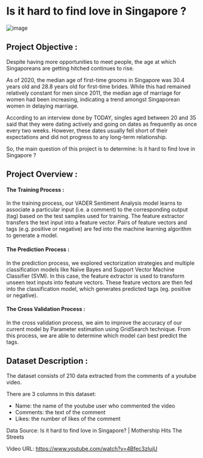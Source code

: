 # Is it hard to find love in Singapore ? 

![image](https://user-images.githubusercontent.com/86367657/158003302-d3dfc04d-9ee9-427e-96a2-0d4faebc29e4.png)

## Project Objective :
Despite having more opportunities to meet people, the age at which Singaporeans are getting hitched continues to rise.

As of 2020, the median age of first-time grooms in Singapore was 30.4 years old and 28.8 years old for first-time brides. While this had remained relatively constant for men since 2011, the median age of marriage for women had been increasing, indicating a trend amongst Singaporean women in delaying marriage.

According to an interview done by TODAY, singles aged between 20 and 35 said that they were dating actively and going on dates as frequently as once every two weeks. However, these dates usually fell short of their expectations and did not progress to any long-term relationship.

So, the main question of this project is to determine: Is it hard to find love in Singapore ?

## Project Overview :
#### The Training Process :
In the training process, our VADER Sentiment Analysis model learns to associate a particular input (i.e. a comment) to the corresponding output (tag) based on the test samples used for training. The feature extractor transfers the text input into a feature vector. Pairs of feature vectors and tags (e.g. positive or negative) are fed into the machine learning algorithm to generate a model.

#### The Prediction Process :
In the prediction process, we explored vectorization strategies and multiple classification models like Naïve Bayes and Support Vector Machine Classifier (SVM). In this case, the feature extractor is used to transform unseen text inputs into feature vectors. These feature vectors are then fed into the classification model, which generates predicted tags (eg. positive or negative).

#### The Cross Validation Process :
In the cross validation process, we aim to improve the accuracy of our current model by Parameter estimation using GridSearch technique. From this process, we are able to determine which model can best predict the tags. 

## Dataset Description :
The dataset consists of 210 data extracted from the comments of a youtube video.

There are 3 columns in this dataset:

- Name: the name of the youtube user who commented the video
- Comments: the text of the comment
- Likes: the number of likes of the comment


Data Source: Is it hard to find love in Singapore? | Mothership Hits The Streets

Video URL: https://www.youtube.com/watch?v=4Bfec3zlujU

